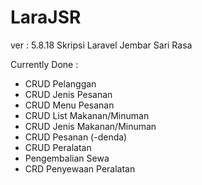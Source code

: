 # LaraJSR
ver : 5.8.18
Skripsi Laravel Jembar Sari Rasa

Currently Done :

- CRUD Pelanggan
- CRUD Jenis Pesanan
- CRUD Menu Pesanan
- CRUD List Makanan/Minuman
- CRUD Jenis Makanan/Minuman
- CRUD Pesanan (-denda)
- CRUD Peralatan
- Pengembalian Sewa
- CRD Penyewaan Peralatan
